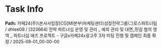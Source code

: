 # Task Info

**Path:** 카페24(주)\본사사업장\[CG]MI본부\마케팅센터\성장전략그룹\그로스파트너팀 / dhlee09 / [323664] 전략 파트너십 운영 및 관리 _ 예외 관리 및 대면_민감 협의 영역 _ 파트너십 애즈 프로젝트 - 구글x카페24x광고주 3자 미팅 진행 및 캠페인 최종 확정 / 2025-09-01_00-00-00

